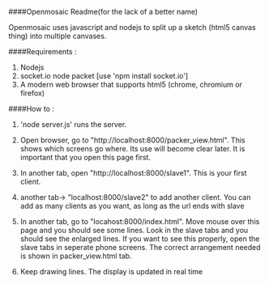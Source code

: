 ####Openmosaic Readme(for the lack of a better name)

Openmosaic uses javascript and nodejs to split up a sketch (html5 canvas thing) into multiple canvases.


####Requirements :

1) Nodejs
2) socket.io node packet [use 'npm install socket.io']
3) A modern web browser that supports html5 (chrome, chromium or firefox)

####How to :

1) 'node server.js' runs the server.

2) Open browser, go to "http://localhost:8000/packer_view.html". This shows which screens go where. Its use will become clear later. It is important that you open this page first.

3) In another tab, open "http://localhost:8000/slave1". This is your first client.

4) another tab-> "localhost:8000/slave2" to add another client. You can add as many clients as you want, as long as the url ends with slave<no>

5) In another tab, go to "locahost:8000/index.html". Move mouse over this page and you should see some lines. Look in the slave tabs and you should see the enlarged lines. If you want to see this properly, open the slave tabs in seperate phone screens. The correct arrangement needed is shown in packer_view.html tab.

6) Keep drawing lines. The display is updated in real time